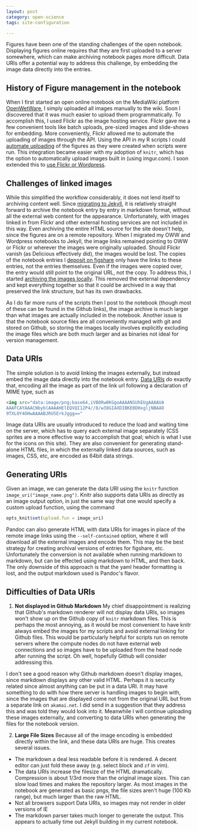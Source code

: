 ```yaml
---
layout: post
category: open-science
tags: site-configuration

---
```



Figures have been one of the standing challenges of the open notebook.  Displaying figures online requires that they are first uploaded to a server somewhere, which can make archiving notebook pages more difficult.  Data URIs offer a potential way to address this challenge, by embedding the image data directly into the entries.  

## History of Figure management in the notebook

When I first started an open online notebook on the MediaWiki platform [OpenWetWare](http://openwetware.org/wiki/User:Carl_Boettiger), I simply uploaded all images manually to the wiki. Soon I discovered that it was much easier to upload them programmatically.  To accomplish this, I used Flickr as the image hosting service.  Flickr gave me a few convenient tools like batch uploads, pre-sized images and slide-shows for embedding.  More conveniently, Flickr allowed me to automate the uploading of images through the API.  Using the API in my R scripts I could [automate uploading](http://www.carlboettiger.info/2010/12/10/socialr-an-r-package-to-track-the-status-of-computations-with-social-network-tools.html) of the figures as they were created when scripts were run.   This integration became easier with my adoption of `knitr`, which has the option to automatically upload images built in (using imgur.com).  I soon extended this to [use Flickr or Wordpress](http://www.carlboettiger.info/2012/02/28/knitr-with-flickr-and-wordpress.html).

## Challenges of linked images

While this simplified the workflow considerably, it does not lend itself to archiving content well.  Since [migrating to Jekyll](http://www.carlboettiger.info/2012/09/19/migrating-from-wordpress-to-jekyll.html), it is relatively straight forward to archive the notebook entry by entry in markdown format, without all the external web content for the appearance.  Unfortunately, with images linked in from Flickr and other external hosting services are not included in this way.  Even archiving the entire HTML source for the site doesn't help, since the figures are on a remote repository.  When I migrated my OWW and Wordpress notebooks to Jekyll, the image links remained pointing to OWW or Flickr or wherever the images were originally uploaded.  Should Flickr vanish (as Delicious effectively did), the images would be lost.  The copies of the notebook entries I [deposit on figshare](http://figshare.com/authors/Carl%20Boettiger/96387) only have the links to these entries, not the entries themselves.  Even if the images were copied over, the entry would still point to the original URL, not the copy.  To address this, I started [archiving the images locally](http://www.carlboettiger.info/2012/11/30/Note-on-notebook-figures.html). This removed the external dependency and kept everything together so that it could be archived in a way that preserved the link structure, but has its own drawbacks.   

As I do far more runs of the scripts then I post to the notebook (though most of these can be found in the Github links), the image archive is much larger than what images are actually included in the notebook. Another issue is that the notebook source files are all conveniently managed with git and stored on Github, so storing the images locally involves explicitly excluding the image files which are both much larger and as binaries not ideal for version management.  

## Data URIs

The simple solution is to avoid linking the images externally, but instead embed the image data directly into the notebook entry.  [Data URIs](http://en.wikipedia.org/wiki/Data_URI_scheme) do exactly that, encoding all the image as part of the link url following a declaration of MIME type, such as

```html
<img src="data:image/png;base64,iVBORw0KGgoAAAANSUhEUgAAAAUA
AAAFCAYAAACNbyblAAAAHElEQVQI12P4//8/w38GIAXDIBKE0DHxgljNBAAO
9TXL0Y4OHwAAAABJRU5ErkJggg==" 
```

Image data URIs are usually introduced to reduce the load and waiting time on the server, which has to query each external image separately (CSS sprites are a more effective way to accomplish that goal; which is what I use for the icons on this site).  They are also convenient for generating stand-alone HTML files, in which the externally linked data sources, such as images, CSS, etc, are encoded as 64bit data strings.  


## Generating URIs 

Given an image, we can generate the data URI using the `knitr` function `image_uri("image_name.png")`.  Knitr also supports data URIs as directly as an image output option, in just the same way that one would specify a custom upload function, using the command

```r
opts_knit$set(upload.fun = image_uri)
```

Pandoc can also generate HTML with data URIs for images in place of the remote image links using the `--self-contained` option, where it will download all the external images and encode them.  This may be the best strategy for creating archival versions of entries for figshare, etc.  Unfortunately the conversion is not available when running markdown to markdown, but can be effected using markdown to HTML, and then back.  The only downside of this approach is that the yaml header formatting is lost, and the output markdown used is Pandoc's flavor.


## Difficulties of Data URIs

1. **Not displayed in Github Markdown** My chief disappointment is realizing that Github's markdown renderer will not display data URIs, so images won't show up on the Github copy of `knitr` markdown files.  This is perhaps the most annoying, as it would be most convenient to have knitr always embed the images for my scripts and avoid external linking for Github files.  This would be particularly helpful for scripts run on remote servers where the compute nodes do not have external web connections and so images have to be uploaded from the head node after running the script.  Oh well, hopefully Github will consider addressing this.   

I don't see a good reason why Github markdown doesn't display images, since markdown displays any other valid HTML.  Perhaps it is security related since almost anything can be put in a data URI.  It may have something to do with how there server is handling images to begin with, since the images that are displayed come not from the original URL but from a separate link on `akamai.net`.  I did send in a suggestion that they address this and was told they would look into it.   Meanwhile I will continue uploading these images externally, and converting to data URIs when generating the files for the notebook version. 

2. **Large File Sizes** Because all of the image encoding is embedded directly within the link, and these data URIs are huge.  This creates several issues.  

- The markdown a deal less readable before it is rendered.  A decent editor can just fold these away (e.g. select block and `zf` in vim).  
- The data URIs increase the filesize of the HTML dramatically.  Compression is about 1/3rd more than the original image sizes.  This can slow load times and makes the repository larger.  As most images in the notebook are generated as basic pngs, the file sizes aren't huge (100 Kb range), but much larger than the raw HTML.  
- Not all browsers support Data URIs, so images may not render in older versions of IE 
- The markdown parser takes much longer to generate the output.  This appears to actually time out Jekyll building in my current notebook.  


